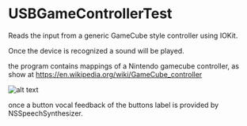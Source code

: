 # USBGameControllerTest
Reads the input from a  generic GameCube style controller using IOKit.

Once the device is recognized a sound will be played.

the program contains mappings of a Nintendo gamecube controller, as show at https://en.wikipedia.org/wiki/GameCube_controller

![alt text](https://upload.wikimedia.org/wikipedia/commons/thumb/3/32/GCController_Layout.svg/900px-GCController_Layout.svg.png "GameCube controller diagram")

once a button vocal feedback  of the buttons label is provided by NSSpeechSynthesizer.


